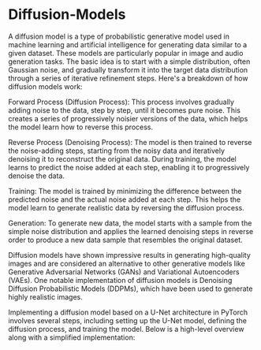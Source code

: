 # Diffusion-Models


A diffusion model is a type of probabilistic generative model used in machine learning and artificial intelligence for generating data similar to a given dataset. These models are particularly popular in image and audio generation tasks. The basic idea is to start with a simple distribution, often Gaussian noise, and gradually transform it into the target data distribution through a series of iterative refinement steps. Here's a breakdown of how diffusion models work:

Forward Process (Diffusion Process): This process involves gradually adding noise to the data, step by step, until it becomes pure noise. This creates a series of progressively noisier versions of the data, which helps the model learn how to reverse this process.

Reverse Process (Denoising Process): The model is then trained to reverse the noise-adding steps, starting from the noisy data and iteratively denoising it to reconstruct the original data. During training, the model learns to predict the noise added at each step, enabling it to progressively denoise the data.

Training: The model is trained by minimizing the difference between the predicted noise and the actual noise added at each step. This helps the model learn to generate realistic data by reversing the diffusion process.

Generation: To generate new data, the model starts with a sample from the simple noise distribution and applies the learned denoising steps in reverse order to produce a new data sample that resembles the original dataset.

Diffusion models have shown impressive results in generating high-quality images and are considered an alternative to other generative models like Generative Adversarial Networks (GANs) and Variational Autoencoders (VAEs). One notable implementation of diffusion models is Denoising Diffusion Probabilistic Models (DDPMs), which have been used to generate highly realistic images.

Implementing a diffusion model based on a U-Net architecture in PyTorch involves several steps, including setting up the U-Net model, defining the diffusion process, and training the model. Below is a high-level overview along with a simplified implementation:



